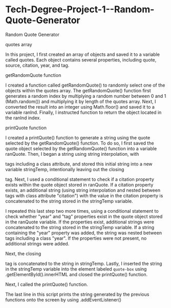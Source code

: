 # Tech-Degree-Project-1--Random-Quote-Generator
Random Quote Generator

quotes array

In this project, I first created an array of objects and saved it to a variable called quotes. 
Each object contains several properties, including quote, source, citation, year, and tag.

getRandomQuote function

I created a function called getRandomQuote() to randomly select one of the objects within
the quotes array. The getRandomQuote() function first generates a random index by multiplying
a random number between 0 and 1 (Math.random()) and multiplying it by length of the quotes array.
Next, I converted the result into an integer using Math.floor() and saved it to a variable ranInd. 
Finally, I instructed function to return the object located in the ranInd index. 

printQuote function

I created a printQuote() function to generate a string using the quote selected by the
getRandomQuote() function. To do so, I first saved the quote object selected by the getRandomQuote()
function into a variable ranQuote. Then, I began a string using string interpolation, with <p> 
tags including a class attribute, and stored this initial string into a new variable stringTemp,
intentionally leaving out the closing </p> tag. Next, I used a conditional statement to check if a 
citation property exists within the quote object stored in ranQuote. If a citation property exists, 
an additional string (using string interpolation and nested between <span> tags with class attribute 
"citation") with the value in the citation property is concatenated to the string stored in the 
stringTemp variable.

I repeated this last step two more times, using a conditional statement to check whether "year" and "tag"
properties exist in the quote object stored in the ranQuote variable. If the properties exist,
additional strings were concatenated to the string stored in the stringTemp variable. If a string 
containing the "year" property was added, the string was nested between <span> tags including a class 
"year". If the properties were not present, no additional strings were added. 

Next, the closing </p> tag is concatenated to the string in stringTemp. Lastly, I inserted the string in 
the stringTemp variable into the element labeled `quote-box` using .getElementById().innerHTML and 
closed the printQuote() function.

Next, I called the printQuote() function. 

The last line in this script prints the string generated by the previous functions onto the screen
by using .addEventListener() 

